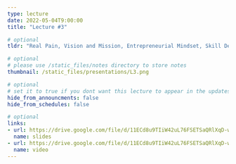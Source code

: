 ```yaml
---
type: lecture
date: 2022-05-04T9:00:00
title: "Lecture #3"

# optional
tldr: "Real Pain, Vision and Mission, Entrepreneurial Mindset, Skill Development."

# optional
# please use /static_files/notes directory to store notes
thumbnail: /static_files/presentations/L3.png

# optional
# set it to true if you dont want this lecture to appear in the updates section
hide_from_announcments: false
hide_from_schedules: false

# optional
links:
- url: https://drive.google.com/file/d/11ECd8u9TIiW42uL76FSETSaQRlXqD-wU/view?usp=sharing
  name: slides
- url: https://drive.google.com/file/d/11ECd8u9TIiW42uL76FSETSaQRlXqD-wU/view?usp=sharing
  name: video
---
```

<!-- Other additional contents using markdown
**Suggested Readings:**
- [Readings 1](https://google.com)
- [Readings 2](https://google.com) -->
